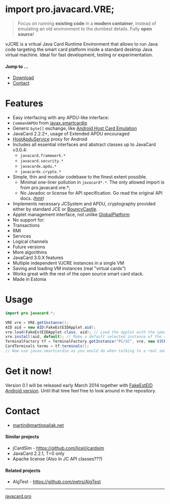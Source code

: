 # import pro.javacard.VRE;
> Focus on running **existing code** in a **modern container**, instead of emulating an old environment to the dumbest details. Fully **open source**!

vJCRE is a vritual Java Card Runtime Environment that allows to run Java code targeting the smart card platform inside a standard desktop Java virtual machine. Ideal for fast development, testing or experimentation.

#### Jump to ...
 * [Download](#get-it-now)
 * [Contact](#contact)

# Features
* Easy interfacing with any APDU-like interface:
 * `CommandAPDU` from [javax.smartcardio](http://docs.oracle.com/javase/7/docs/jre/api/security/smartcardio/spec/javax/smartcardio/package-summary.html)
 * Generic `byte[]` exchange, like [Android Host Card Emulation](http://developer.android.com/guide/topics/connectivity/nfc/hce.html)
* JavaCard 2.2.2+, usage of Extended APDU encouraged
* [HostApduService](https://developer.android.com/reference/android/nfc/cardemulation/HostApduService.html) proxy for Android
* Includes all essential interfaces and abstract classes up to JavaCard v3.0.4:
  * `javacard.framework.*`
  * `javacard.security.*`
  * `javacardx.apdu.*`
  * `javacardx.crypto.*`
* Simple, thin and modular codebase to the finest extent possible.
  * Minimal one-liner pollution in `javacard*.*`. The only allowed import is from pro.javacard.vre.*;
  * No Javadoc or license for API specification. Go read the original API docs. *([hint](http://www.win.tue.nl/pinpasjc/docs/apis/jc222/overview-summary.html))*
* Implements necessary JCSystem and APDU, cryptography provided either by standard JCE or [BouncyCastle](http://bouncycastle.org/java.html).
* Applet management interface, not unlike [GlobalPlatform](https://github.com/martinpaljak/GlobalPlatform#globalplatform-from-openkms)
* No support for:
 * Transactions
 * RMI
 * Services
 * Logical channels
* Future versions
 * More algorithms
 * JavaCard 3.0.X features
 * Multiple independent VJCRE instances in a single VM
 * Saving and loading VM instances (real "virtual cards")
* Works great with the rest of the open source smart card stack.
* Made in Estonia 

# Usage

```java
import pro.javacard.*;
        
VRE vre = VRE.getInstance();
AID aid = new AID(FakeEstEIDApplet.aid);
vre.load(FakeEstEIDApplet.class, aid); // Load the applet with the specified AID
vre.install(aid, default); // Make a default selected instance of the applet with same AID
TerminalFactory tf = TerminalFactory.getInstance("PC/SC", vre, new VJCREProvider());
CardTerminals terms = tf.terminals();
// Now use javax.smartcardio as you would do when talking to a real smart card
```

# Get it now!
Version 0.1 will be released early March 2014 together with [FakeEstEID](https://github.com/martinpaljak/AppletPlayground/wiki/FakeEstEID) [Android version](https://github.com/martinpaljak/mobiil-idkaart#mobile-id-as-esteid-over-nfc). Until that time feel free to look around in the repository.

# Contact
* martin@martinpaljak.net

#### Similar projects
* jCardSim - https://github.com/licel/jcardsim
 * JavaCard 2.2.1, T=0 only
 * Apache license (Also in JC API classes???)

#### Related projects
* AlgTest - https://github.com/petrs/AlgTest

----
[javacard.pro](http://javacard.pro)
